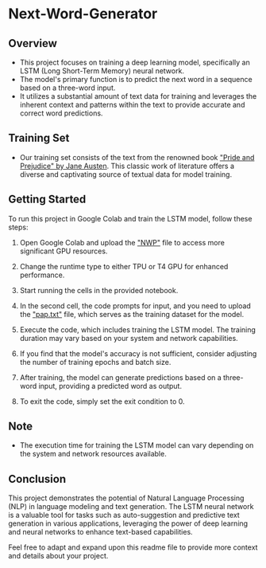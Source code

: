 # Next-Word-Generator


## Overview

- This project focuses on training a deep learning model, specifically an LSTM (Long Short-Term Memory) neural network.
- The model's primary function is to predict the next word in a sequence based on a three-word input.
- It utilizes a substantial amount of text data for training and leverages the inherent context and patterns within the text to provide accurate and correct word predictions.

## Training Set

- Our training set consists of the text from the renowned book ["Pride and Prejudice" by Jane Austen](https://www.gutenberg.org/ebooks/1342). This classic work of literature offers a diverse and captivating source of textual data for model training.

## Getting Started

To run this project in Google Colab and train the LSTM model, follow these steps:

1. Open Google Colab and upload the ["NWP"](NWP.ipynb) file to access more significant GPU resources.

2. Change the runtime type to either TPU or T4 GPU for enhanced performance.

3. Start running the cells in the provided notebook.

4. In the second cell, the code prompts for input, and you need to upload the ["pap.txt"](pap.txt) file, which serves as the training dataset for the model.

5. Execute the code, which includes training the LSTM model. The training duration may vary based on your system and network capabilities.

6. If you find that the model's accuracy is not sufficient, consider adjusting the number of training epochs and batch size.

7. After training, the model can generate predictions based on a three-word input, providing a predicted word as output.

8. To exit the code, simply set the exit condition to 0.

## Note

- The execution time for training the LSTM model can vary depending on the system and network resources available.

## Conclusion

This project demonstrates the potential of Natural Language Processing (NLP) in language modeling and text generation. The LSTM neural network is a valuable tool for tasks such as auto-suggestion and predictive text generation in various applications, leveraging the power of deep learning and neural networks to enhance text-based capabilities.

Feel free to adapt and expand upon this readme file to provide more context and details about your project.
